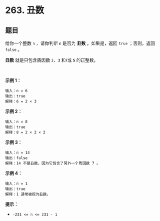 # 263. 丑数

## 题目

给你一个整数 `n` ，请你判断 `n` 是否为 **丑数** 。如果是，返回 `true` ；否则，返回 `false` 。

**丑数** 就是只包含质因数 `2`、`3` 和/或 `5` 的正整数。

 

**示例 1：**
```
输入：n = 6
输出：true
解释：6 = 2 × 3
```
**示例 2：**
```
输入：n = 8
输出：true
解释：8 = 2 × 2 × 2
```
**示例 3：**
```
输入：n = 14
输出：false
解释：14 不是丑数，因为它包含了另外一个质因数 7 。
```
**示例 4：**
```
输入：n = 1
输出：true
解释：1 通常被视为丑数。
```

**提示：**

- `-231 <= n <= 231 - 1`